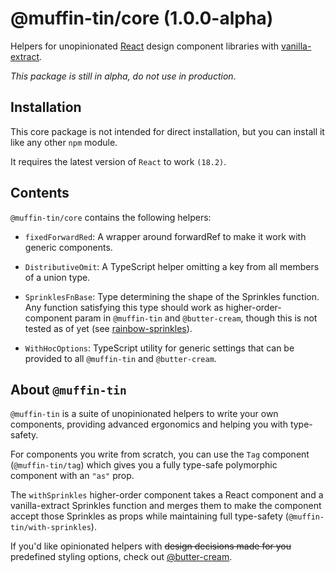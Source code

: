 # @muffin-tin/core (1.0.0-alpha)

Helpers for unopinionated [React](https://react.dev) design component libraries with [vanilla-extract](https://vanilla-extract.style/).

_This package is still in alpha, do not use in production_.

## Installation

This core package is not intended for direct installation, but you can install it like any other `npm` module.

It requires the latest version of `React` to work `(18.2)`.

## Contents

`@muffin-tin/core` contains the following helpers:

- `fixedForwardRed`: A wrapper around forwardRef to make it work with generic components.

- `DistributiveOmit`: A TypeScript helper omitting a key from all members of a union type.

- `SprinklesFnBase`: Type determining the shape of the Sprinkles function. Any function satisfying this type should work as higher-order-component param in `@muffin-tin` and `@butter-cream`, though this is not tested as of yet (see [rainbow-sprinkles](https://github.com/wayfair/rainbow-sprinkles)).

- `WithHocOptions`: TypeScript utility for generic settings that can be provided to all `@muffin-tin` and `@butter-cream`.

## About `@muffin-tin`

`@muffin-tin` is a suite of unopinionated helpers to write your own components, providing advanced ergonomics and helping you with type-safety.

For components you write from scratch, you can use the `Tag` component (`@muffin-tin/tag`) which gives you a fully type-safe polymorphic component with an `"as"` prop.

The `withSprinkles` higher-order component takes a React component and a vanilla-extract Sprinkles function and merges them to make the component accept those Sprinkles as props while maintaining full type-safety (`@muffin-tin/with-sprinkles`).

If you'd like opinionated helpers with ~~design decisions made for you~~ predefined styling options, check out [@butter-cream](https://github.com/johnnyicarus/butter-cream).

